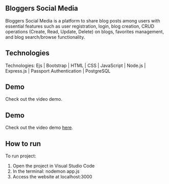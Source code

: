 ## Bloggers Social Media
Bloggers Social Media is a platform to share blog posts among users  with essential features such as user registration, login, blog creation, CRUD operations (Create, Read, Update, Delete) on blogs, favorites management, and blog search/browse functionality.

## Technologies
Technologies: Ejs | Bootstrap | HTML | CSS | JavaScript | Node.js | Express.js | Passport Authentication | PostgreSQL

## Demo
Check out the video demo.

## Demo
Check out the video demo <a href="https://www.loom.com/share/a0fd4832fdf0465395086a387da32b4e" target="_blank">here</a>.

## How to run
To run project:
1. Open the project in Visual Studio Code
2. In the terminal: nodemon app.js
3. Access the website at localhost:3000

